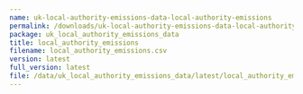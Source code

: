 ```yaml
---
name: uk-local-authority-emissions-data-local-authority-emissions
permalink: /downloads/uk-local-authority-emissions-data-local-authority-emissions/latest
package: uk_local_authority_emissions_data
title: local_authority_emissions
filename: local_authority_emissions.csv
version: latest
full_version: latest
file: /data/uk_local_authority_emissions_data/latest/local_authority_emissions.csv
---
```

